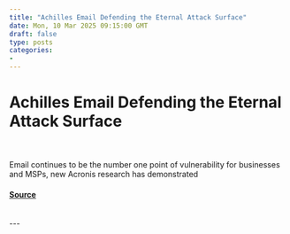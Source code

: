 ```yaml
---
title: "Achilles Email Defending the Eternal Attack Surface"
date: Mon, 10 Mar 2025 09:15:00 GMT
draft: false
type: posts
categories: 
- 
---
```

# Achilles Email Defending the Eternal Attack Surface

<br/>

<br/>
Email continues to be the number one point of vulnerability for businesses and MSPs, new Acronis research has demonstrated

#### [Source](https://www.infosecurity-magazine.com/blogs/achilles-email-eternal-attack/)

<br/>
---
